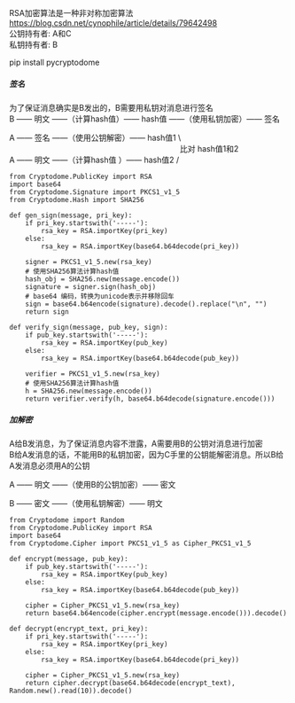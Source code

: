 RSA加密算法是一种非对称加密算法<https://blog.csdn.net/cynophile/article/details/79642498>   
公钥持有者: A和C   
私钥持有者: B

pip install pycryptodome
##### 签名
为了保证消息确实是B发出的，B需要用私钥对消息进行签名   
B —— 明文 ——（计算hash值）—— hash值 ——（使用私钥加密）—— 签名   

A —— 签名 ——（使用公钥解密）—— hash值1 \   
　　　　　　　　　　　　　　　　　　　　　　比对 hash值1和2   
A —— 明文 ——（计算hash值 ）—— hash值2 /   

```
from Cryptodome.PublicKey import RSA
import base64
from Cryptodome.Signature import PKCS1_v1_5
from Cryptodome.Hash import SHA256

def gen_sign(message, pri_key):
    if pri_key.startswith('-----'):
        rsa_key = RSA.importKey(pri_key)
    else:
        rsa_key = RSA.importKey(base64.b64decode(pri_key))

    signer = PKCS1_v1_5.new(rsa_key)
    # 使用SHA256算法计算hash值
    hash_obj = SHA256.new(message.encode())
    signature = signer.sign(hash_obj)
    # base64 编码，转换为unicode表示并移除回车
    sign = base64.b64encode(signature).decode().replace("\n", "")
    return sign

def verify_sign(message, pub_key, sign):
    if pub_key.startswith('-----'):
        rsa_key = RSA.importKey(pub_key)
    else:
        rsa_key = RSA.importKey(base64.b64decode(pub_key))

    verifier = PKCS1_v1_5.new(rsa_key)
    # 使用SHA256算法计算hash值
    h = SHA256.new(message.encode())
    return verifier.verify(h, base64.b64decode(signature.encode()))
```
##### 加解密
A给B发消息，为了保证消息内容不泄露，A需要用B的公钥对消息进行加密   
B给A发消息的话，不能用B的私钥加密，因为C手里的公钥能解密消息。所以B给A发消息必须用A的公钥   

A —— 明文 ——（使用B的公钥加密）—— 密文   

B —— 密文 ——（使用私钥解密）—— 明文   

```
from Cryptodome import Random
from Cryptodome.PublicKey import RSA
import base64
from Cryptodome.Cipher import PKCS1_v1_5 as Cipher_PKCS1_v1_5

def encrypt(message, pub_key):
    if pub_key.startswith('-----'):
        rsa_key = RSA.importKey(pub_key)
    else:
        rsa_key = RSA.importKey(base64.b64decode(pub_key))

    cipher = Cipher_PKCS1_v1_5.new(rsa_key)
    return base64.b64encode(cipher.encrypt(message.encode())).decode()

def decrypt(encrypt_text, pri_key):
    if pri_key.startswith('-----'):
        rsa_key = RSA.importKey(pri_key)
    else:
        rsa_key = RSA.importKey(base64.b64decode(pri_key))

    cipher = Cipher_PKCS1_v1_5.new(rsa_key)
    return cipher.decrypt(base64.b64decode(encrypt_text), Random.new().read(10)).decode()
```
